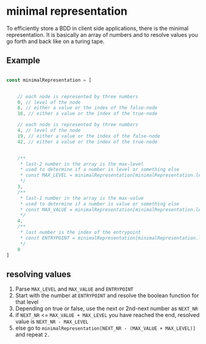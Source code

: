 # minimal representation

To efficiently store a BDD in client side applications, there is the minimal representation.
It is basically an array of numbers and to resolve values you go forth and back like on a turing tape.


## Example

```ts

const minimalRepresentation = [


    // each node is represented by three numbers
    0, // level of the node
    8, // either a value or the index of the false-node
    16, // either a value or the index of the true-node

    // each node is represented by three numbers
    4, // level of the node
    19, // either a value or the index of the false-node
    42, // either a value or the index of the true-node


    /**
     * last-2 number in the array is the max-level
     * used to determine if a number is level or something else
     * const MAX_LEVEL = minimalRepresentation[minimalRepresentation.length-3]
     */
    3,
    /**
     * last-1 number in the array is the max-value
     * used to determine if a number is value or something else
     * const MAX_VALUE = minimalRepresentation[minimalRepresentation.length-2]
     */
    4,
    /**
     * last number is the index of the entrypoint
     * const ENTRYPOINT = minimalRepresentation[minimalRepresentation.length-1];
     */
    0
]
```

## resolving values

1. Parse `MAX_LEVEL` and `MAX_VALUE` and `ENTRYPOINT`
2. Start with the number at `ENTRYPOINT` and resolve the boolean function for that level
3. Depending on true or false, use the next or 2nd-next number as `NEXT_NR`
4. if `NEXT_NR` <= `MAX_VALUE + MAX_LEVEL` you have reached the end, resolved value is `NEXT_NR - MAX_LEVEL`
5. else go to `minimalRepresentation[NEXT_NR - (MAX_VALUE + MAX_LEVEL)]` and repeat `2.`
